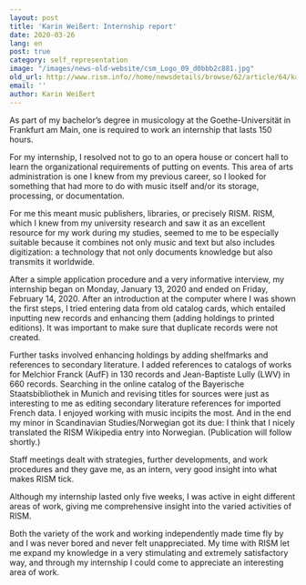 ```yaml
---
layout: post
title: 'Karin Weißert: Internship report'
date: 2020-03-26
lang: en
post: true
category: self_representation
image: "/images/news-old-website/csm_Logo_09_d0bbb2c881.jpg"
old_url: http://www.rism.info//home/newsdetails/browse/62/article/64/karin-weissert-internship-report.html
email: ''
author: Karin Weißert
---
```



As part of my bachelor’s degree in musicology at the Goethe-Universität in Frankfurt am Main, one is required to work an internship that lasts 150 hours.

For my internship, I resolved not to go to an opera house or concert hall to learn the organizational requirements of putting on events. This area of arts administration is one I knew from my previous career, so I looked for something that had more to do with music itself and/or its storage, processing, or documentation.

For me this meant music publishers, libraries, or precisely RISM. RISM, which I knew from my university research and saw it as an excellent resource for my work during my studies, seemed to me to be especially suitable because it combines not only music and text but also includes digitization: a technology that not only documents knowledge but also transmits it worldwide.

After a simple application procedure and a very informative interview, my internship began on Monday, January 13, 2020 and ended on Friday, February 14, 2020. After an introduction at the computer where I was shown the first steps, I tried entering data from old catalog cards, which entailed inputting new records and enhancing them (adding holdings to printed editions). It was important to make sure that duplicate records were not created.

Further tasks involved enhancing holdings by adding shelfmarks and references to secondary literature. I added references to catalogs of works for Melchior Franck (AufF) in 130 records and Jean-Baptiste Lully (LWV) in 660 records. Searching in the online catalog of the Bayerische Staatsbibliothek in Munich and revising titles for sources were just as interesting to me as editing secondary literature references for imported French data. I enjoyed working with music incipits the most. And in the end my minor in Scandinavian Studies/Norwegian got its due: I think that I nicely translated the RISM Wikipedia entry into Norwegian. (Publication will follow shortly.)

Staff meetings dealt with strategies, further developments, and work procedures and they gave me, as an intern, very good insight into what makes RISM tick.

Although my internship lasted only five weeks, I was active in eight different areas of work, giving me comprehensive insight into the varied activities of RISM.

Both the variety of the work and working independently made time fly by and I was never bored and never felt unappreciated. My time with RISM let me expand my knowledge in a very stimulating and extremely satisfactory way, and through my internship I could come to appreciate an interesting area of work.

